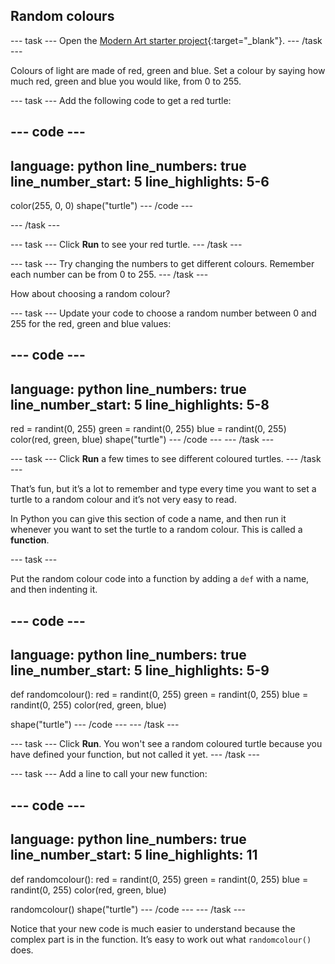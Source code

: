 ## Random colours

--- task ---
Open the [Modern Art starter project](https://editor.raspberrypi.org/en/projects/modern-art-starter){:target="_blank"}. 
--- /task ---

Colours of light are made of red, green and blue. Set a colour by saying how much red, green and blue you would like, from 0 to 255. 


--- task ---
Add the following code to get a red turtle:

--- code ---
---
language: python
line_numbers: true
line_number_start: 5
line_highlights: 5-6
---
color(255, 0, 0)
shape("turtle")
--- /code ---

--- /task ---

--- task ---
Click **Run** to see your red turtle.
--- /task ---

--- task ---
Try changing the numbers to get different colours. Remember each number can be from 0 to 255. 
--- /task ---

How about choosing a random colour?

--- task ---
Update your code to choose a random number between 0 and 255 for the red, green and blue values:

--- code ---
---
language: python
line_numbers: true
line_number_start: 5
line_highlights: 5-8
---
red = randint(0, 255)
green = randint(0, 255)
blue = randint(0, 255)
color(red, green, blue)
shape("turtle")
--- /code ---
--- /task ---

--- task ---
Click **Run** a few times to see different coloured turtles.
--- /task ---


That’s fun, but it’s a lot to remember and type every time you want to set a turtle to a random colour and it’s not very easy to read. 

In Python you can give this section of code a name, and then run it whenever you want to set the turtle to a random colour. This is called a **function**.

--- task ---

Put the random colour code into a function by adding a `def` with a name, and then indenting it.

--- code ---
---
language: python
line_numbers: true
line_number_start: 5
line_highlights: 5-9
---
def randomcolour():
    red = randint(0, 255)
    green = randint(0, 255)
    blue = randint(0, 255)
    color(red, green, blue)

shape("turtle")
--- /code ---
--- /task ---

--- task ---
Click **Run**. You won't see a random coloured turtle because you have defined your function, but not called it yet. 
--- /task ---

--- task ---
Add a line to call your new function:
  
--- code ---
---
language: python
line_numbers: true
line_number_start: 5
line_highlights: 11
---
def randomcolour():
    red = randint(0, 255)
    green = randint(0, 255)
    blue = randint(0, 255)
    color(red, green, blue)

randomcolour()
shape("turtle")
--- /code ---
--- /task ---

Notice that your new code is much easier to understand because the complex part is in the function. It’s easy to work out what `randomcolour()` does.

  


